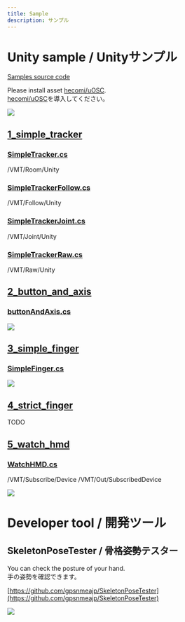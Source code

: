 ```yaml
---
title: Sample
description: サンプル
---
```


# Unity sample / Unityサンプル
[Samples source code](https://github.com/gpsnmeajp/VirtualMotionTrackerDocument/tree/main/sample)

Please install asset [hecomi/uOSC](https://github.com/hecomi/uOSC).  
[hecomi/uOSC](https://github.com/hecomi/uOSC)を導入してください。  

![](/VirtualMotionTrackerDocument/image/unity.png)

## [1_simple_tracker](https://github.com/gpsnmeajp/VirtualMotionTrackerDocument/tree/main/sample/1_simple_tracker/)
### [SimpleTracker.cs](https://github.com/gpsnmeajp/VirtualMotionTrackerDocument/tree/main/sample/1_simple_tracker/SimpleTracker.cs)
/VMT/Room/Unity

### [SimpleTrackerFollow.cs](https://github.com/gpsnmeajp/VirtualMotionTrackerDocument/tree/main/sample/1_simple_tracker/SimpleTrackerFollow.cs)
/VMT/Follow/Unity

### [SimpleTrackerJoint.cs](https://github.com/gpsnmeajp/VirtualMotionTrackerDocument/tree/main/sample/1_simple_tracker/SimpleTrackerJoint.cs)
/VMT/Joint/Unity

### [SimpleTrackerRaw.cs](https://github.com/gpsnmeajp/VirtualMotionTrackerDocument/tree/main/sample/1_simple_tracker/SimpleTrackerRaw.cs)
/VMT/Raw/Unity

## [2_button_and_axis](https://github.com/gpsnmeajp/VirtualMotionTrackerDocument/tree/main/sample/2_button_and_axis)
### [buttonAndAxis.cs](https://github.com/gpsnmeajp/VirtualMotionTrackerDocument/tree/main/sample/2_button_and_axis/buttonAndAxis.cs)

![](/VirtualMotionTrackerDocument/sample/2_button_and_axis/inputtest.png)

## [3_simple_finger](https://github.com/gpsnmeajp/VirtualMotionTrackerDocument/tree/main/sample/3_simple_finger)
### [SimpleFinger.cs](https://github.com/gpsnmeajp/VirtualMotionTrackerDocument/tree/main/sample/3_simple_finger/SimpleFinger.cs)
![](/VirtualMotionTrackerDocument/sample/3_simple_finger/simple_finger.png)


## [4_strict_finger](https://github.com/gpsnmeajp/VirtualMotionTrackerDocument/tree/main/sample/4_strict_finger)
TODO

## [5_watch_hmd](https://github.com/gpsnmeajp/VirtualMotionTrackerDocument/tree/main/sample/5_watch_hmd/)
### [WatchHMD.cs](https://github.com/gpsnmeajp/VirtualMotionTrackerDocument/tree/main/sample/5_watch_hmd/WatchHMD.cs)
/VMT/Subscribe/Device
/VMT/Out/SubscribedDevice

![](/VirtualMotionTrackerDocument/sample/5_watch_hmd/watch_hmd.png)

# Developer tool / 開発ツール
## SkeletonPoseTester / 骨格姿勢テスター
You can check the posture of your hand.  
手の姿勢を確認できます。  

[https://github.com/gpsnmeajp/SkeletonPoseTester](https://github.com/gpsnmeajp/SkeletonPoseTester)

![](/VirtualMotionTrackerDocument/image/SkeletonPoseTester.png)

